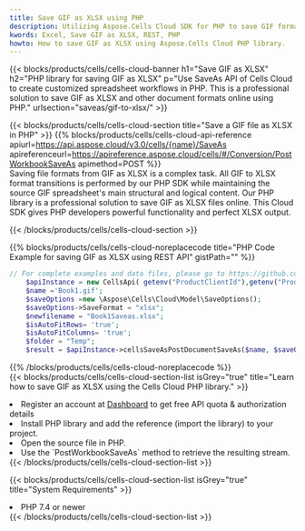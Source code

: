 ```yaml
---
title: Save GIF as XLSX using PHP 
description: Utilizing Aspose.Cells Cloud SDK for PHP to save GIF format file as XLSX format file. 
kwords: Excel, Save GIF as XLSX, REST, PHP
howto: How to save GIF as XLSX using Aspose.Cells Cloud PHP library.
---
```



{{< blocks/products/cells/cells-cloud-banner h1="Save GIF as XLSX" h2="PHP library for saving GIF as XLSX" p="Use SaveAs API of Cells Cloud to create customized spreadsheet workflows in PHP. This is a professional solution to save GIF as XLSX and other document formats online using PHP." urlsection="saveas/gif-to-xlsx/" >}}

{{< blocks/products/cells/cells-cloud-section  title="Save a GIF file as XLSX in PHP" >}}
{{% blocks/products/cells/cells-cloud-api-reference  apiurl=https://api.aspose.cloud/v3.0/cells/{name}/SaveAs  apireferenceurl=https://apireference.aspose.cloud/cells/#/Conversion/PostWorkbookSaveAs  apimethod=POST %}}
<br/>
Saving file formats from GIF as XLSX is a complex task. All GIF to XLSX format transitions is performed by our PHP SDK while maintaining the source GIF spreadsheet's main structural and logical content. Our PHP library is a professional solution to save GIF as XLSX files online. This Cloud SDK gives PHP developers powerful functionality and perfect XLSX output.

{{< /blocks/products/cells/cells-cloud-section >}}

{{% blocks/products/cells/cells-cloud-noreplacecode title="PHP Code Example for saving GIF as XLSX using REST API" gistPath="" %}}
  
```php
// For complete examples and data files, please go to https://github.com/aspose-cells-cloud/aspose-cells-cloud-php/
    $apiInstance = new CellsApi( getenv("ProductClientId"),getenv("ProductClientSecret") );
    $name ='Book1.gif';
    $saveOptions =new \Aspose\Cells\Cloud\Model\SaveOptions();
    $saveOptions->SaveFormat = "xlsx";
    $newfilename = "Book1Saveas.xlsx";
    $isAutoFitRows= 'true';
    $isAutoFitColumns= 'true';
    $folder = "Temp";
    $result = $apiInstance->cellsSaveAsPostDocumentSaveAs($name, $saveOptions, $newfilename,$isAutoFitRows, $isAutoFitColumns, $folder);
```
  
{{% /blocks/products/cells/cells-cloud-noreplacecode  %}}
<br/>
{{< blocks/products/cells/cells-cloud-section-list isGrey="true"  title="Learn how to save GIF as XLSX using the Cells Cloud PHP library." >}}
<li>Register an account at <a href="https://dashboard.aspose.cloud/">Dashboard</a> to get free API quota & authorization details</li>
<li>Install PHP library and add the reference (import the library) to your project.</li>
<li>Open the source file in PHP.</li>
<li>Use the `PostWorkbookSaveAs` method to retrieve the resulting stream.</li>
{{< /blocks/products/cells/cells-cloud-section-list >}}

{{< blocks/products/cells/cells-cloud-section-list isGrey="true"  title="System Requirements" >}}
<li>PHP 7.4 or newer</li>
{{< /blocks/products/cells/cells-cloud-section-list >}}
